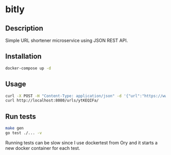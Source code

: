 # bitly

## Description

Simple URL shortener microservice using JSON REST API.

## Installation

```bash
docker-compose up -d
```

## Usage

```bash
curl -X POST -H "Content-Type: application/json" -d '{"url":"https://www.google.com"}' http://localhost:8000/urls
curl http://localhost:8080/urls/ytKEQIFa/
```

## Run tests

```bash
make gen
go test ./... -v
```

Running tests can be slow since I use dockertest from Ory and it starts a new docker container for each test.
